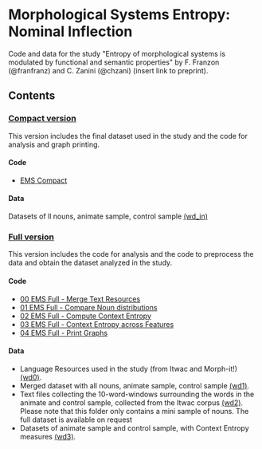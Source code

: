 # Morphological Systems Entropy: Nominal Inflection
Code and data for the study "Entropy of morphological systems is modulated by functional and semantic properties" by F. Franzon (@franfranz) and C. Zanini (@chzani) (insert link to preprint).

## Contents

### [Compact version](https://github.com/franfranz/Morphological_Systems_Entropy/tree/main/Compact)
This version includes the final dataset used in the study and the code for analysis and graph printing. 

#### Code 
* [EMS Compact](https://github.com/franfranz/Morphological_Systems_Entropy/blob/main/Compact/EMS_Compact_v1_0_0.R)

#### Data 
Datasets of ll nouns, animate sample, control sample [(wd_in)](https://github.com/franfranz/Morphological_Systems_Entropy/tree/main/Compact/wd_in)


### [Full version](https://github.com/franfranz/Morphological_Systems_Entropy/tree/main/Full)
This version includes the code for analysis and the code to preprocess the data and obtain the dataset analyzed in the study. 

#### Code
* [00 EMS Full - Merge Text Resources](https://github.com/franfranz/Morphological_Systems_Entropy/blob/main/Full/00_EMS_Full_Merge_text_resources_v1_0_0.R)
* [01 EMS Full - Compare Noun distributions](https://github.com/franfranz/Morphological_Systems_Entropy/blob/main/Full/01_EMS_Compare_Noun_Distributions_v1_0_0.R)
* [02 EMS Full - Compute Context Entropy](https://github.com/franfranz/Morphological_Systems_Entropy/blob/main/Full/02_EMS_Full_Compute_Context_Entropy_v1_0_0.R)
* [03 EMS Full - Context Entropy across Features](https://github.com/franfranz/Morphological_Systems_Entropy/blob/main/Full/03_EMS_Full_Context_Entropy_across_Features_v1_0_0.R)
* [04 EMS Full - Print Graphs](https://github.com/franfranz/Morphological_Systems_Entropy/blob/main/Full/04_EMS_Full_Print_graphs_v1_0_0.R)

#### Data 
* Language Resources used in the study (from Itwac and Morph-it!) [(wd0)](https://github.com/franfranz/Morphological_Systems_Entropy/tree/main/Full/wd0).
* Merged dataset with all nouns, animate sample, control sample [(wd1)](https://github.com/franfranz/Morphological_Systems_Entropy/tree/main/Full/wd1).
* Text files collecting the 10-word-windows surrounding the words in the animate and control sample, collected from the Itwac corpus [(wd2)](https://github.com/franfranz/Morphological_Systems_Entropy/tree/main/Full/wd2). Please note that this folder only contains a mini sample of nouns. The full dataset is available on request
* Datasets of animate sample and control sample, with Context Entropy measures [(wd3)](https://github.com/franfranz/Morphological_Systems_Entropy/tree/main/Full/wd3).
